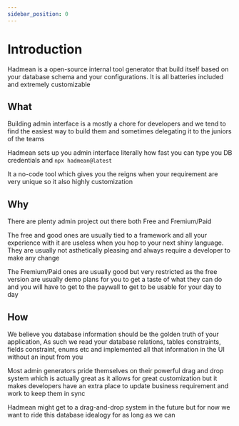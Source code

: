 ```yaml
---
sidebar_position: 0
---
```


# Introduction

Hadmean is a open-source internal tool generator that build itself based on your database schema and your configurations. It is all batteries included and extremely customizable


## What

Building admin interface is a mostly a chore for developers and we tend to find the easiest way to build them and sometimes delegating it to the juniors of the teams

Hadmean sets up you admin interface literally how fast you can type you DB credentials and `npx hadmean@latest`

It a no-code tool which gives you the reigns when your requirement are very unique so it also highly customization 

## Why
There are plenty admin project out there both Free and Fremium/Paid

The free and good ones are usually tied to a framework and all your experience with it are useless when you hop to your next shiny language. They are usually not asthetically pleasing and always require a developer to make any change

The Fremium/Paid ones are usually good but very restricted as the free version are usually demo plans for you to get a taste of what they can do and you will have to get to the paywall to get to be usable for your day to day

## How

We believe you database information should be the golden truth of your application, As such we read your database relations, tables constraints, fields constraint, enums etc and implemented all that information in the UI without an input from you

Most admin generators pride themselves on their powerful drag and drop system which is actually great as it allows for great customization but it makes developers have an extra place to update business requirement and work to keep them in sync

Hadmean might get to a drag-and-drop system in the future but for now we want to ride this database idealogy for as long as we can
